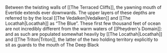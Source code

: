 Between the twisting walls of [[The Terraced Cliffs]], the
yawning mouth of Evertide extends ever downwards. The upper
layers of these depths are referred to by the local [[The Vedalken|Vedalken]]
and [[The Locathah|Locathah]] as “The Blue”. These first few thousand feet of
ocean are not incredibly different from the warm waters of
[[Pheydren's Domain]]: and as such are populated somewhat heavily by
[[The Locathah|Locathah]] and [[The Triton|Triton]], the latter of the two holding territory
explicitly to sit as guards to the mouth of The Deep Black